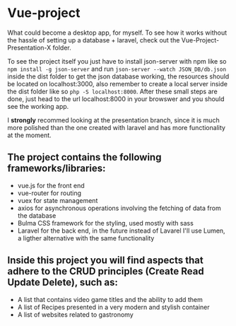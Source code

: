 # Vue-project
What could become a desktop app, for myself. To see how it works without the hassle of setting up a database + laravel, check out the Vue-Project-Presentation-X folder. 

To see the project itself you just have to install json-server with npm like so `npm install -g json-server` and run `json-server --watch JSON_DB/db.json` inside the dist folder to get the json database working, the resources should be located on localhost:3000, also remember to create a local server inside the dist folder like so `php -S localhost:8000`. After these small steps are done, just head to the url localhost:8000 in your browswer and you should see the working app.

I **strongly** recommed looking at the presentation branch, since it is much more polished than the one created with laravel and has more functionality at the moment.

## The project contains the following frameworks/libraries:

* vue.js for the front end
* vue-router for routing
* vuex for state management
* axios for asynchronous operations involving the fetching of data from the database
* Bulma CSS framework for the styling, used mostly with sass
* Laravel for the back end, in the future instead of Lavarel I'll use Lumen, a ligther alternative with the same functionality

## Inside this project you will find aspects that adhere to the **CRUD** principles (Create Read Update Delete), such as:

* A list that contains video game titles and the ability to add them
* A list of Recipes presented in a very modern and stylish container
* A list of websites related to gastronomy
